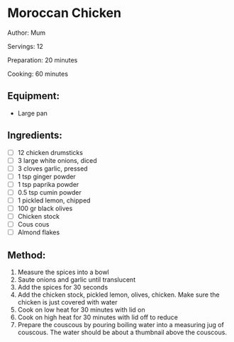 # Moroccan Chicken

Author: Mum

Servings: 12

Preparation: 20 minutes

Cooking: 60 minutes

## Equipment: 
- Large pan

## Ingredients:
- [ ] 12 chicken drumsticks
- [ ] 3 large white onions, diced
- [ ] 3 cloves garlic, pressed
- [ ] 1 tsp ginger powder
- [ ] 1 tsp paprika powder
- [ ] 0.5 tsp cumin powder
- [ ] 1 pickled lemon, chipped
- [ ] 100 gr black olives
- [ ] Chicken stock
- [ ] Cous cous
- [ ] Almond flakes

## Method:
1. Measure the spices into a bowl
2. Saute onions and garlic until translucent
3. Add the spices for 30 seconds
4. Add the chicken stock, pickled lemon, olives, chicken. Make sure the chicken is just covered with water
5. Cook on low heat for 30 minutes with lid on
6. Cook on high heat for 30 minutes with lid off to reduce
7. Prepare the couscous by pouring boiling water into a measuring jug of couscous. The water should be about a thumbnail above the couscous.